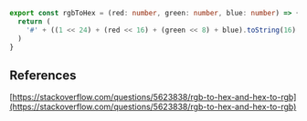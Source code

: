 ```typescript
export const rgbToHex = (red: number, green: number, blue: number) => {
  return (
    '#' + ((1 << 24) + (red << 16) + (green << 8) + blue).toString(16).slice(1)
  )
}
```

## References

[https://stackoverflow.com/questions/5623838/rgb-to-hex-and-hex-to-rgb](https://stackoverflow.com/questions/5623838/rgb-to-hex-and-hex-to-rgb)
